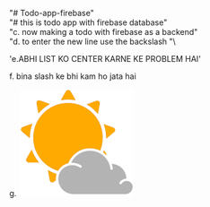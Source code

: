 "# Todo-app-firebase" \
"# this is todo app with firebase database"\
"c. now making a todo with firebase as a backend"\
"d. to enter the new line use the backslash "\

 'e.ABHI LIST KO CENTER KARNE KE PROBLEM HAI'

 f. bina slash ke bhi kam ho jata hai

    
   g. <img src="./sun shine.png" alt="">
  